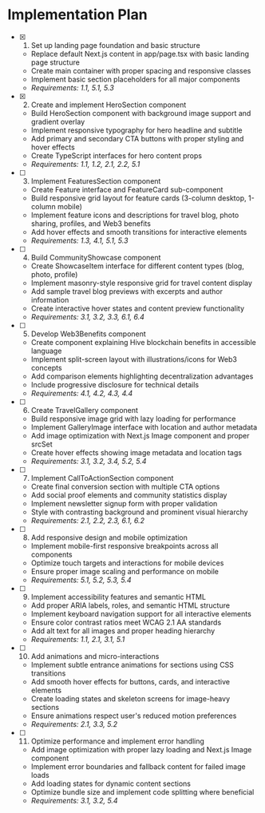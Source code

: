 # Implementation Plan

- [x] 1. Set up landing page foundation and basic structure

  - Replace default Next.js content in app/page.tsx with basic landing page structure
  - Create main container with proper spacing and responsive classes
  - Implement basic section placeholders for all major components
  - _Requirements: 1.1, 5.1, 5.3_

- [x] 2. Create and implement HeroSection component

  - Build HeroSection component with background image support and gradient overlay
  - Implement responsive typography for hero headline and subtitle
  - Add primary and secondary CTA buttons with proper styling and hover effects
  - Create TypeScript interfaces for hero content props
  - _Requirements: 1.1, 1.2, 2.1, 2.2, 5.1_

- [ ] 3. Implement FeaturesSection component

  - Create Feature interface and FeatureCard sub-component
  - Build responsive grid layout for feature cards (3-column desktop, 1-column mobile)
  - Implement feature icons and descriptions for travel blog, photo sharing, profiles, and Web3 benefits
  - Add hover effects and smooth transitions for interactive elements
  - _Requirements: 1.3, 4.1, 5.1, 5.3_

- [ ] 4. Build CommunityShowcase component

  - Create ShowcaseItem interface for different content types (blog, photo, profile)
  - Implement masonry-style responsive grid for travel content display
  - Add sample travel blog previews with excerpts and author information
  - Create interactive hover states and content preview functionality
  - _Requirements: 3.1, 3.2, 3.3, 6.1, 6.4_

- [ ] 5. Develop Web3Benefits component

  - Create component explaining Hive blockchain benefits in accessible language
  - Implement split-screen layout with illustrations/icons for Web3 concepts
  - Add comparison elements highlighting decentralization advantages
  - Include progressive disclosure for technical details
  - _Requirements: 4.1, 4.2, 4.3, 4.4_

- [ ] 6. Create TravelGallery component

  - Build responsive image grid with lazy loading for performance
  - Implement GalleryImage interface with location and author metadata
  - Add image optimization with Next.js Image component and proper srcSet
  - Create hover effects showing image metadata and location tags
  - _Requirements: 3.1, 3.2, 3.4, 5.2, 5.4_

- [ ] 7. Implement CallToActionSection component

  - Create final conversion section with multiple CTA options
  - Add social proof elements and community statistics display
  - Implement newsletter signup form with proper validation
  - Style with contrasting background and prominent visual hierarchy
  - _Requirements: 2.1, 2.2, 2.3, 6.1, 6.2_

- [ ] 8. Add responsive design and mobile optimization

  - Implement mobile-first responsive breakpoints across all components
  - Optimize touch targets and interactions for mobile devices
  - Ensure proper image scaling and performance on mobile
  - _Requirements: 5.1, 5.2, 5.3, 5.4_

- [ ] 9. Implement accessibility features and semantic HTML

  - Add proper ARIA labels, roles, and semantic HTML structure
  - Implement keyboard navigation support for all interactive elements
  - Ensure color contrast ratios meet WCAG 2.1 AA standards
  - Add alt text for all images and proper heading hierarchy
  - _Requirements: 1.1, 2.1, 3.1, 5.1_

- [ ] 10. Add animations and micro-interactions

  - Implement subtle entrance animations for sections using CSS transitions
  - Add smooth hover effects for buttons, cards, and interactive elements
  - Create loading states and skeleton screens for image-heavy sections
  - Ensure animations respect user's reduced motion preferences
  - _Requirements: 2.1, 3.3, 5.2_

- [ ] 11. Optimize performance and implement error handling

  - Add image optimization with proper lazy loading and Next.js Image component
  - Implement error boundaries and fallback content for failed image loads
  - Add loading states for dynamic content sections
  - Optimize bundle size and implement code splitting where beneficial
  - _Requirements: 3.1, 3.2, 5.4_
